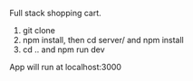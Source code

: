 Full stack shopping cart.

1. git clone
2. npm install, then cd server/ and npm install
3. cd .. and npm run dev

App will run at localhost:3000
